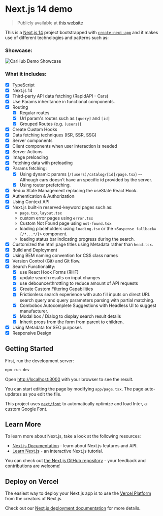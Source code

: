 # Next.js 14 demo

> Publicly available at [this website](https://portfolio-nextjs-tailwind-cars-api.vercel.app/)

This is a [Next.js 14](https://nextjs.org/) project bootstrapped with [`create-next-app`](https://github.com/vercel/next.js/tree/canary/packages/create-next-app) and it makes use of different technologies and patterns such as:

### Showcase:

![CarHub Demo Showcase](https://github.com/algife/portfolio__nextjs-tailwind-cars-api/blob/main/public/CarHub-showcase.gif)

### What it includes:

- [x] TypeScript
- [x] Next.js 14
- [x] Third-party API data fetching (RapidAPI - Cars)
- [x] Use Params inheritance in functional components.
- [x] Routing
  - [x] Regular routes
  - [x] Url param's routes such as `[query]` and `[id]`
  - [x] Grouped Routes (e.g. `(users)`)
- [x] Create Custom Hooks
- [x] Data fetching techniques (ISR, SSR, SSG)
- [x] Server components
- [x] Client components when user interaction is needed
- [x] Server Actions
- [x] Image preloading
- [x] Fetching data with preloading
- [x] Params fetching:
  - [x] Using dynamic params (`/(users)/catalog/[id]/page.tsx`) -- Although cars doesn't have an specific id provided by the server.
  - [x] Using router prefetching.
  <!-- - [x] Using generateStaticParams (`/components/SearchResults.tsx`) -->
- [x] Redux State Management replacing the useState React Hook.
- [x] Authentication & Authorization
- [x] Using Context API
- [x] Next.js built-in reserved-keyword pages such as:
  - `page.tsx`, `layout.tsx`
  - custom error pages using `error.tsx`
  - Custom Not Found page using `not-found.tsx`
  - loading placeholders using `loading.tsx` or the `<Suspense fallback={/*...*/}>` component.
  - loading status bar indicating progress during the search.
- [x] Customized the html page titles using Metadata rather than `head.tsx`.
- [x] Build and Deployment
- [x] Using BEM naming convention for CSS class names
- [x] Version Control (Git) and Git flow.
- [x] Search Functionality:
  - [x] use React Hook Forms (RHF)
  - [x] update search results on input changes
  - [x] use debounce/throttling to reduce amount of API requests
  - [x] Create Custom Filtering Capabilities
  - [x] Frictionless search experience with auto fill inputs on direct URL search query and query parameters parsing with partial matching.
  - [x] Combobox Autocomplete Suggestions with Headless UI to suggest manufacturer.
  - [x] Modal box / Dialog to display search result details
  - [x] Inherit props from the form from parent to children.
    <!-- - [ ] Performace Optimization such as Progressive Enhancement and Code Splitting -->
    <!-- - [ ] Testing -->
    <!-- - [ ] Database Interaction -->
    <!-- - [ ] API Design and Implementation with REST, tRPC, GraphQL -->
    <!-- - [ ] Request Validation and Errors UX  -->
    <!-- - [ ] Form Validation and Errors UX -->
- [x] Using Metadata for SEO purposes
- [x] Responsive Design

## Getting Started

First, run the development server:

```bash
npm run dev
```

Open [http://localhost:3000](http://localhost:3000) with your browser to see the result.

You can start editing the page by modifying `app/page.tsx`. The page auto-updates as you edit the file.

This project uses [`next/font`](https://nextjs.org/docs/basic-features/font-optimization) to automatically optimize and load Inter, a custom Google Font.

## Learn More

To learn more about Next.js, take a look at the following resources:

- [Next.js Documentation](https://nextjs.org/docs) - learn about Next.js features and API.
- [Learn Next.js](https://nextjs.org/learn) - an interactive Next.js tutorial.

You can check out [the Next.js GitHub repository](https://github.com/vercel/next.js/) - your feedback and contributions are welcome!

## Deploy on Vercel

The easiest way to deploy your Next.js app is to use the [Vercel Platform](https://vercel.com/new?utm_medium=default-template&filter=next.js&utm_source=create-next-app&utm_campaign=create-next-app-readme) from the creators of Next.js.

Check out our [Next.js deployment documentation](https://nextjs.org/docs/deployment) for more details.
